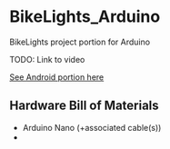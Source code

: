 # BikeLights_Arduino
BikeLights project portion for Arduino

TODO:  Link to video

[See Android portion here](https://github.com/samuelgbrown/BikeLights_Android)

## Hardware Bill of Materials
* Arduino Nano (+associated cable(s))
* 
